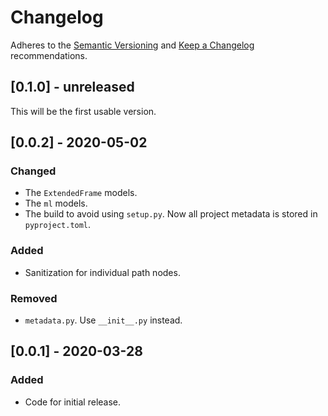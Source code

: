 # Changelog

Adheres to the [Semantic Versioning](https://semver.org/spec/v2.0.0.html)
and [Keep a Changelog](https://keepachangelog.com/en/1.0.0/) recommendations.


## [0.1.0] - unreleased

This will be the first usable version.


## [0.0.2] - 2020-05-02

### Changed
- The `ExtendedFrame` models.
- The `ml` models.
- The build to avoid using `setup.py`.
  Now all project metadata is stored in `pyproject.toml`.

### Added
- Sanitization for individual path nodes.

### Removed
- `metadata.py`. Use `__init__.py` instead.


## [0.0.1] - 2020-03-28

### Added
- Code for initial release.
